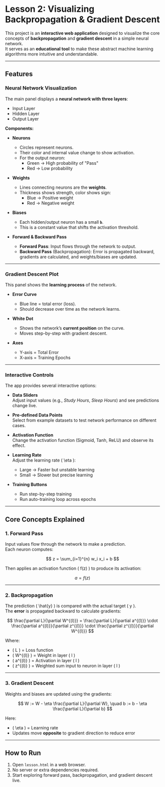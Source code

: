 # Lesson 2: Visualizing Backpropagation & Gradient Descent

This project is an **interactive web application** designed to visualize the core concepts of **backpropagation** and **gradient descent** in a simple neural network.  
It serves as an **educational tool** to make these abstract machine learning algorithms more intuitive and understandable.

---

## Features

### Neural Network Visualization
The main panel displays a **neural network with three layers**:  
- Input Layer  
- Hidden Layer  
- Output Layer  

**Components:**
- **Neurons**  
  - Circles represent neurons.  
  - Their color and internal value change to show activation.  
  - For the output neuron:  
    - Green → High probability of "Pass"  
    - Red → Low probability  

- **Weights**  
  - Lines connecting neurons are the **weights**.  
  - Thickness shows strength, color shows sign:  
    - Blue → Positive weight  
    - Red → Negative weight  

- **Biases**  
  - Each hidden/output neuron has a small **`b`**.  
  - This is a constant value that shifts the activation threshold.  

- **Forward & Backward Pass**  
  - **Forward Pass**: Input flows through the network to output.  
  - **Backward Pass** (Backpropagation): Error is propagated backward, gradients are calculated, and weights/biases are updated.  

---

### Gradient Descent Plot
This panel shows the **learning process** of the network.

- **Error Curve**  
  - Blue line = total error (loss).  
  - Should decrease over time as the network learns.  

- **White Dot**  
  - Shows the network’s **current position** on the curve.  
  - Moves step-by-step with gradient descent.  

- **Axes**  
  - Y-axis = Total Error  
  - X-axis = Training Epochs  

---

### Interactive Controls
The app provides several interactive options:

- **Data Sliders**  
  Adjust input values (e.g., *Study Hours*, *Sleep Hours*) and see predictions change live.

- **Pre-defined Data Points**  
  Select from example datasets to test network performance on different cases.

- **Activation Function**  
  Change the activation function (Sigmoid, Tanh, ReLU) and observe its effect.

- **Learning Rate**  
  Adjust the learning rate \( \eta \):  
  - Large → Faster but unstable learning  
  - Small → Slower but precise learning  

- **Training Buttons**  
  - Run step-by-step training  
  - Run auto-training loop across epochs  

---

## Core Concepts Explained

### 1. Forward Pass
Input values flow through the network to make a prediction.  
Each neuron computes:

$$
z = \sum_{i=1}^{n} w_i x_i + b
$$

Then applies an activation function \( f(z) \) to produce its activation:

$$
a = f(z)
$$

---

### 2. Backpropagation
The prediction \( \hat{y} \) is compared with the actual target \( y \).  
The **error** is propagated backward to calculate gradients:

$$
\frac{\partial L}{\partial W^{(l)}} = 
\frac{\partial L}{\partial a^{(l)}} \cdot
\frac{\partial a^{(l)}}{\partial z^{(l)}} \cdot
\frac{\partial z^{(l)}}{\partial W^{(l)}}
$$

Where:  
- \( L \) = Loss function  
- \( W^{(l)} \) = Weight in layer \( l \)  
- \( a^{(l)} \) = Activation in layer \( l \)  
- \( z^{(l)} \) = Weighted sum input to neuron in layer \( l \)

---

### 3. Gradient Descent
Weights and biases are updated using the gradients:

$$
W := W - \eta \frac{\partial L}{\partial W}, \quad 
b := b - \eta \frac{\partial L}{\partial b}
$$

Here:  
- \( \eta \) = Learning rate  
- Updates move **opposite** to gradient direction to reduce error  

---

## How to Run
1. Open `lesson.html` in a web browser.  
2. No server or extra dependencies required.  
3. Start exploring forward pass, backpropagation, and gradient descent live.

